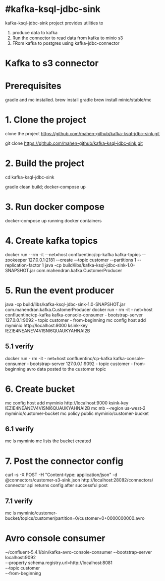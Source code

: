 #kafka-ksql-jdbc-sink
==============================================================================

kafka-ksql-jdbc-sink project provides utilities to
1. produce data to kafka
2. Run the connector to read data from kafka to minio s3
3. FRom kafka to postgres using kafka-jdbc-connector

Kafka to s3 connector
==============================================================================

# Prerequisites
gradle and mc installed.
brew install gradle
brew install minio/stable/mc
# 1. Clone the project
clone the project https://github.com/mahen-github/kafka-ksql-jdbc-sink.git

git clone https://github.com/mahen-github/kafka-ksql-jdbc-sink.git
# 2. Build the project
cd kafka-ksql-jdbc-sink

gradle clean build;
docker-compose up
# 3. Run docker compose
docker-compose up
running docker containers
# 4. Create kafka topics
docker run --rm -it --net=host confluentinc/cp-kafka kafka-topics --zookeeper 127.0.0.1:2181 --create --topic customer --partitions 1 --replication-factor 1
 java -cp  build/libs/kafka-ksql-jdbc-sink-1.0-SNAPSHOT.jar com.mahendran.kafka.CustomerProducer

# 5. Run the event producer
java -cp  build/libs/kafka-ksql-jdbc-sink-1.0-SNAPSHOT.jar com.mahendran.kafka.CustomerProducer
docker run - rm -it - net=host confluentinc/cp-kafka kafka-console-consumer - bootstrap-server 127.0.0.1:9092 - topic customer - from-beginning
mc config host add myminio http://localhost:9000 ksink-key IEZIE4NEANEV4VISNI6QUAUKYAHNAI2B
## 5.1 verify
docker run - rm -it - net=host confluentinc/cp-kafka kafka-console-consumer - bootstrap-server 127.0.0.1:9092 - topic customer - from-beginning
avro data posted to the customer topic
# 6. Create bucket
mc config host add myminio http://localhost:9000 ksink-key IEZIE4NEANEV4VISNI6QUAUKYAHNAI2B
mc mb --region us-west-2 myminio/customer-bucket
mc policy public myminio/customer-bucket
## 6.1 verify
mc ls myminio
mc lists the bucket created

# 7. Post the connector config
curl -s -X POST   -H "Content-type: application/json"   -d @connectors/customer-s3-sink.json  http://localhost:28082/connectors/
connector api returns config after successful post
## 7.1 verify
mc ls myminio/customer-bucket/topics/customer/partition=0/customer+0+0000000000.avro

Avro console consumer
=====================
~/confluent-5.4.1/bin/kafka-avro-console-consumer --bootstrap-server localhost:9092 \
                                --property schema.registry.url=http://localhost:8081 \
                                --topic customer \
                                --from-beginning
